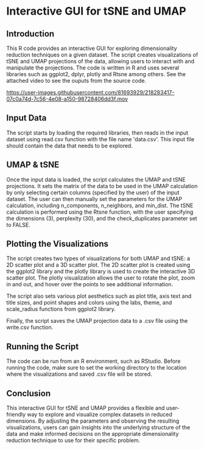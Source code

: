 # Interactive GUI for tSNE and UMAP
## Introduction

This R code provides an interactive GUI for exploring dimensionality reduction techniques on a given dataset. The script creates visualizations of tSNE and UMAP projections of the data, allowing users to interact with and manipulate the projections. The code is written in R and uses several libraries such as ggplot2, dplyr, plotly and Rtsne among others. See the attached video to see the ouputs from the source code. 


https://user-images.githubusercontent.com/81693929/218283417-07c0a74d-7c56-4e08-a150-98728406dd3f.mov



## Input Data

The script starts by loading the required libraries, then reads in the input dataset using read.csv function with the file name 'data.csv'. This input file should contain the data that needs to be explored.

## UMAP & tSNE

Once the input data is loaded, the script calculates the UMAP and tSNE projections. It sets the matrix of the data to be used in the UMAP calculation by only selecting certain columns (specified by the user) of the input dataset. The user can then manually set the parameters for the UMAP calculation, including n_components, n_neighbors, and min_dist. The tSNE calculation is performed using the Rtsne function, with the user specifying the dimensions (3), perplexity (30), and the check_duplicates parameter set to FALSE.

## Plotting the Visualizations

The script creates two types of visualizations for both UMAP and tSNE: a 2D scatter plot and a 3D scatter plot. The 2D scatter plot is created using the ggplot2 library and the plotly library is used to create the interactive 3D scatter plot. The plotly visualization allows the user to rotate the plot, zoom in and out, and hover over the points to see additional information.

The script also sets various plot aesthetics such as plot title, axis text and title sizes, and point shapes and colors using the labs, theme, and scale_radius functions from ggplot2 library.

Finally, the script saves the UMAP projection data to a .csv file using the write.csv function.

## Running the Script

The code can be run from an R environment, such as RStudio. Before running the code, make sure to set the working directory to the location where the visualizations and saved .csv file will be stored.

## Conclusion

This interactive GUI for tSNE and UMAP provides a flexible and user-friendly way to explore and visualize complex datasets in reduced dimensions. By adjusting the parameters and observing the resulting visualizations, users can gain insights into the underlying structure of the data and make informed decisions on the appropriate dimensionality reduction technique to use for their specific problem.
